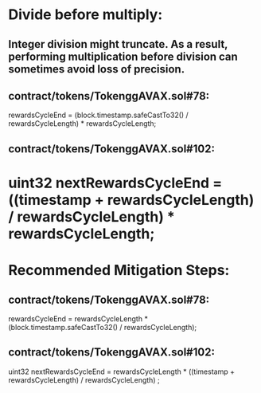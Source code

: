 # Divide before multiply:  
## Integer division might truncate. As a result, performing multiplication before division can sometimes avoid loss of precision.

## contract/tokens/TokenggAVAX.sol#78:
   rewardsCycleEnd = (block.timestamp.safeCastTo32() / rewardsCycleLength) * rewardsCycleLength;
## contract/tokens/TokenggAVAX.sol#102:
  uint32 nextRewardsCycleEnd = ((timestamp + rewardsCycleLength) / rewardsCycleLength) * rewardsCycleLength;
===============
# Recommended Mitigation Steps:
## contract/tokens/TokenggAVAX.sol#78:
   rewardsCycleEnd =  rewardsCycleLength * (block.timestamp.safeCastTo32() / rewardsCycleLength);
## contract/tokens/TokenggAVAX.sol#102:
  uint32 nextRewardsCycleEnd = rewardsCycleLength * ((timestamp + rewardsCycleLength) / rewardsCycleLength) ;
